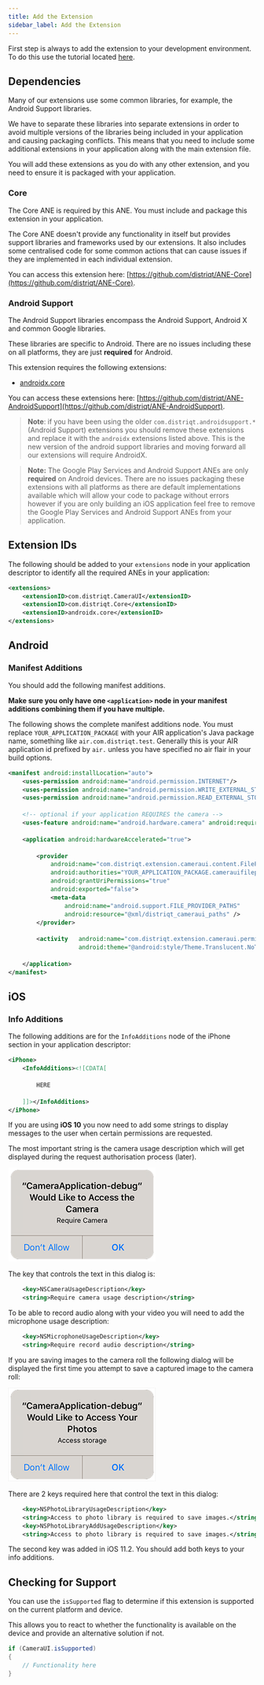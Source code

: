 ```yaml
---
title: Add the Extension
sidebar_label: Add the Extension
---
```


First step is always to add the extension to your development environment.
To do this use the tutorial located [here](/docs/tutorials/getting-started).

## Dependencies

Many of our extensions use some common libraries, for example, the Android Support libraries.

We have to separate these libraries into separate extensions in order to avoid multiple versions of the libraries being included in your application and causing packaging conflicts. This means that you need to include some additional extensions in your application along with the main extension file.

You will add these extensions as you do with any other extension, and you need to ensure it is packaged with your application.

### Core

The Core ANE is required by this ANE. You must include and package this extension in your application.

The Core ANE doesn't provide any functionality in itself but provides support libraries and frameworks used by our extensions. It also includes some centralised code for some common actions that can cause issues if they are implemented in each individual extension.

You can access this extension here: [https://github.com/distriqt/ANE-Core](https://github.com/distriqt/ANE-Core).

### Android Support

The Android Support libraries encompass the Android Support, Android X and common Google libraries.

These libraries are specific to Android. There are no issues including these on all platforms, they are just **required** for Android.

This extension requires the following extensions:

- [androidx.core](https://github.com/distriqt/ANE-AndroidSupport/raw/master/lib/androidx.core.ane)

You can access these extensions here: [https://github.com/distriqt/ANE-AndroidSupport](https://github.com/distriqt/ANE-AndroidSupport).

> **Note**: if you have been using the older `com.distriqt.androidsupport.*` (Android Support) extensions you should remove these extensions and replace it with the `androidx` extensions listed above. This is the new version of the android support libraries and moving forward all our extensions will require AndroidX.

> **Note:** The Google Play Services and Android Support ANEs are only **required** on Android devices.
> There are no issues packaging these extensions with all platforms as there are default implementations available which will allow your code to package without errors however if you are only building an iOS application feel free to remove the Google Play Services and Android Support ANEs from your application.

## Extension IDs

The following should be added to your `extensions` node in your application descriptor to identify all the required ANEs in your application:

```xml
<extensions>
    <extensionID>com.distriqt.CameraUI</extensionID>
    <extensionID>com.distriqt.Core</extensionID>
    <extensionID>androidx.core</extensionID>
</extensions>
```

## Android

### Manifest Additions

You should add the following manifest additions.

**Make sure you only have one `<application>` node in your manifest additions combining them if you have multiple.**

The following shows the complete manifest additions node. You must replace `YOUR_APPLICATION_PACKAGE` with your
AIR application's Java package name, something like `air.com.distriqt.test`.
Generally this is your AIR application id prefixed by `air.` unless you have specified no air flair in your build options.

```xml
<manifest android:installLocation="auto">
	<uses-permission android:name="android.permission.INTERNET"/>
	<uses-permission android:name="android.permission.WRITE_EXTERNAL_STORAGE" />
	<uses-permission android:name="android.permission.READ_EXTERNAL_STORAGE" />

	<!-- optional if your application REQUIRES the camera -->
	<uses-feature android:name="android.hardware.camera" android:required="true" />

	<application android:hardwareAccelerated="true">

		<provider
			android:name="com.distriqt.extension.cameraui.content.FileProvider"
			android:authorities="YOUR_APPLICATION_PACKAGE.camerauifileprovider"
			android:grantUriPermissions="true"
			android:exported="false">
			<meta-data
				android:name="android.support.FILE_PROVIDER_PATHS"
				android:resource="@xml/distriqt_cameraui_paths" />
		</provider>

		<activity 	android:name="com.distriqt.extension.cameraui.permissions.AuthorisationActivity"
					android:theme="@android:style/Theme.Translucent.NoTitleBar" />

	</application>
</manifest>
```

## iOS

### Info Additions

The following additions are for the `InfoAdditions` node of the iPhone section in your application descriptor:

```xml
<iPhone>
	<InfoAdditions><![CDATA[

		HERE

	]]></InfoAdditions>
</iPhone>
```

If you are using **iOS 10** you now need to add some strings to display messages to the user
when certain permissions are requested.

The most important string is the camera usage description which will get displayed during
the request authorisation process (later).

![](images/ios-permission-dialog-camera.png)

The key that controls the text in this dialog is:

```xml
	<key>NSCameraUsageDescription</key>
	<string>Require camera usage description</string>

```

To be able to record audio along with your video you will need to add the microphone
usage description:

```xml
	<key>NSMicrophoneUsageDescription</key>
	<string>Require record audio description</string>
```

If you are saving images to the camera roll the following dialog will be displayed the
first time you attempt to save a captured image to the camera roll:

![](images/ios-permission-dialog-photos.png)

There are 2 keys required here that control the text in this dialog:

```xml
	<key>NSPhotoLibraryUsageDescription</key>
	<string>Access to photo library is required to save images.</string>
	<key>NSPhotoLibraryAddUsageDescription</key>
	<string>Access to photo library is required to save images.</string>
```

The second key was added in iOS 11.2. You should add both keys to your info additions.

## Checking for Support

You can use the `isSupported` flag to determine if this extension is supported on the current platform and device.

This allows you to react to whether the functionality is available on the device and provide an alternative solution if not.

```actionscript
if (CameraUI.isSupported)
{
	// Functionality here
}
```
